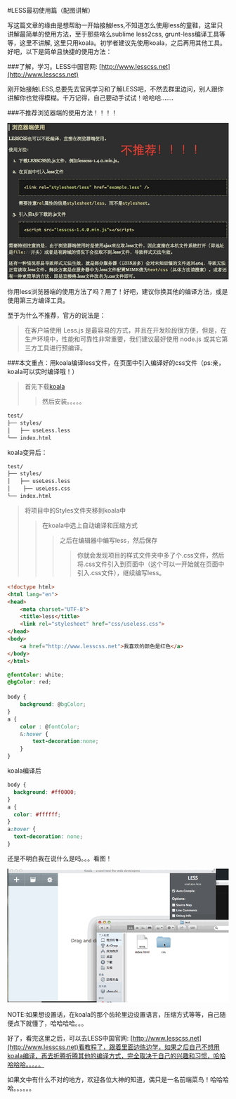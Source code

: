 #LESS最初使用篇（配图讲解）

写这篇文章的缘由是想帮助一开始接触less,不知道怎么使用less的童鞋，这里只讲解最简单的使用方法，至于那些啥么sublime less2css, grunt-less编译工具等等，这里不讲解, 这里只用koala。初学者建议先使用koala，之后再用其他工具。好吧，以下是简单且快捷的使用方法：

###了解，学习。LESS中国官网: [http://www.lesscss.net](http://www.lesscss.net)

刚开始接触LESS,总要先去官网学习和了解LESS吧，不然去群里边问，别人跟你讲解你也觉得模糊。千万记得，自己要动手试试！哈哈哈.......

###不推荐浏览器端的使用方法！！！！

![don't recommend](images/browser.png)

你用less浏览器端的使用方法了吗？用了！好吧，建议你换其他的编译方法，或是使用第三方编译工具。

至于为什么不推荐，官方的说法是：

> 在客户端使用 Less.js 是最容易的方式，并且在开发阶段很方便，但是，在生产环境中，性能和可靠性非常重要，我们建议最好使用 node.js 或其它第三方工具进行预编译。

###本文重点：用koala编译less文件，在页面中引入编译好的css文件（ps:亲，koala可以实时编译哦！）

>首先下载[koala](http://koala-app.com/index-zh.html)
> > 然后安装。。。。。

```html
test/
├── styles/
│   ├── useLess.less
└── index.html
```

koala变异后：

```html
test/
├── styles/
│   ├── useLess.less
│    ├── useLess.css
└── index.html
```
> 将项目中的Styles文件夹移到koala中
> > 在koala中选上自动编译和压缩方式
> > > 之后在编辑器中编写less，然后保存
> > > > 你就会发现项目的样式文件夹中多了个.css文件，然后将.css文件引入到页面中（这个可以一开始就在页面中引入.css文件），继续编写less。

```html
<!doctype html>
<html lang="en">
<head>
	<meta charset="UTF-8">
	<title>less</title>
	<link rel="stylesheet" href="css/useless.css">
</head>
<body>
	<a href="http://www.lesscss.net">我喜欢的颜色是红色</a>
</body>
</html>
```

```css
@fontColor: white;
@bgColor: red;

body {
	background: @bgColor;
}
a {
	color : @fontColor;
	&:hover {
		text-decoration:none;
    }
}
```

koala编译后

```css
body {
  background: #ff0000;
}
a {
  color: #ffffff;
}
a:hover {
  text-decoration: none;
}
```

还是不明白我在说什么是吗。。。看图！

![how to use KOALA](images/koala.gif)

NOTE:如果想设置话，在koala的那个齿轮里边设置语言，压缩方式等等，自己随便点下就懂了，哈哈哈哈。。。

好了，看完这里之后，可以去LESS中国官网: [http://www.lesscss.net](http://www.lesscss.net)看教程了，跟着里面边练边学，如果之后自己不想用koala编译，再去折腾折腾其他的编译方式，完全取决于自己的兴趣和习惯，哈哈哈哈哈。。。。。

如果文中有什么不对的地方，欢迎各位大神的知道，偶只是一名前端菜鸟！哈哈哈哈。。。。。。

